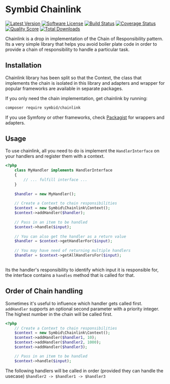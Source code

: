 # Symbid Chainlink

[![Latest Version](https://img.shields.io/github/release/symbid/chainlink.svg?style=flat-square)](https://github.com/Symbid/chainlink/releases)
[![Software License](https://img.shields.io/badge/license-MIT-brightgreen.svg?style=flat-square)](LICENSE.md)
[![Build Status](https://img.shields.io/travis/Symbid/chainlink/master.svg?style=flat-square)](https://travis-ci.org/symbid/chainlink)
[![Coverage Status](https://img.shields.io/scrutinizer/coverage/g/Symbid/chainlink.svg?style=flat-square)](https://scrutinizer-ci.com/g/symbid/chainlink/code-structure)
[![Quality Score](https://img.shields.io/scrutinizer/g/Symbid/chainlink.svg?style=flat-square)](https://scrutinizer-ci.com/g/symbid/chainlink)
[![Total Downloads](https://img.shields.io/packagist/dt/symbid/chainlink.svg?style=flat-square)](https://packagist.org/packages/symbid/chainlink)

Chainlink is a drop in implementation of the Chain of Responsibility pattern. Its a very simple library that helps you avoid boiler plate code in order to provide a chain of responsibility to handle a particular task.

## Installation

Chainlink library has been split so that the Context, the class that implements the chain is isolated in this library and adapters and wrapper for popular frameworks are available in separate packages.

If you only need the chain implementation, get chainlink by running:

```sh
composer require symbid/chainlink
```

If you use Symfony or other frameworks, check [Packagist](http://packagist.org/packages/symbid/) for wrappers and adapters.

## Usage

To use chainlink, all you need to do is implement the `HandlerInterface` on your handlers and register them with a context.

```php
<?php
    class MyHandler implements HandlerInterface
    {
        // ... fulfill interface ...
    }
    
    $handler = new MyHandler();
    
    // Create a Context to chain responsibilities
    $context = new Symbid\Chainlink\Context();
    $context->addHandler($handler);
    
    // Pass in an item to be handled
    $context->handle($input);
    
    // You can also get the handler as a return value
    $handler = $context->getHandlerFor($input);
    
    // You may have need of returning multiple handlers
    $handler = $context->getAllHandlersFor($input);
    
```

Its the handler's responsibility to identify which input it is responsible for, the interface contains a `handles` method that is called for that.

## Order of Chain handling

Sometimes it's useful to influence which handler gets called first. `addHandler` supports an optional second parameter with a priority integer. The highest number in the chain will be called first.

```php
<?php
    // Create a Context to chain responsibilities
    $context = new Symbid\Chainlink\Context();
    $context->addHandler($handler1, 10);
    $context->addHandler($handler2, 1000);
    $context->addHandler($handler3);

    // Pass in an item to be handled
    $context->handle($input);
```

The following handlers will be called in order (provided they can handle the usecase) `$handler2 -> $handler1 -> $handler3`
